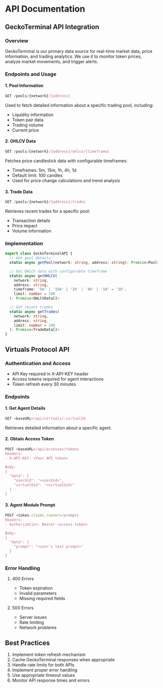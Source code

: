 # API Documentation

## GeckoTerminal API Integration

### Overview
GeckoTerminal is our primary data source for real-time market data, price information, and trading analytics. We use it to monitor token prices, analyze market movements, and trigger alerts.

### Endpoints and Usage

#### 1. Pool Information
```typescript
GET /pools/{network}/{address}
```
Used to fetch detailed information about a specific trading pool, including:
- Liquidity information
- Token pair data
- Trading volume
- Current price

#### 2. OHLCV Data
```typescript
GET /pools/{network}/{address}/ohlcv/{timeframe}
```
Fetches price candlestick data with configurable timeframes:
- Timeframes: 5m, 15m, 1h, 4h, 1d
- Default limit: 100 candles
- Used for price change calculations and trend analysis

#### 3. Trade Data
```typescript
GET /pools/{network}/{address}/trades
```
Retrieves recent trades for a specific pool:
- Transaction details
- Price impact
- Volume information

### Implementation
```typescript
export class GeckoTerminalAPI {
  // Get pool details
  static async getPool(network: string, address: string): Promise<Pool>

  // Get OHLCV data with configurable timeframe
  static async getOHLCV(
    network: string, 
    address: string, 
    timeframe: '5m' | '15m' | '1h' | '4h' | '1d' = '1h',
    limit: number = 100
  ): Promise<OHLCVData[]>

  // Get recent trades
  static async getTrades(
    network: string,
    address: string,
    limit: number = 100
  ): Promise<TradeData[]>
}
```

## Virtuals Protocol API

### Authentication and Access
- API Key required in X-API-KEY header
- Access tokens required for agent interactions
- Token refresh every 30 minutes

### Endpoints

#### 1. Get Agent Details
```typescript
GET <baseURL>/api/virtuals/:virtualId
```
Retrieves detailed information about a specific agent.

#### 2. Obtain Access Token
```typescript
POST <baseURL>/api/accesses/tokens
Headers:
- X-API-KEY: <Your API token>

Body:
{
  "data": {
    "userUid": "<userUid>",
    "virtualUid": "<virtualUid>"
  }
}
```

#### 3. Agent Module Prompt
```typescript
POST <token.claims.runner>/prompts
Headers:
- Authorization: Bearer <access token>

Body:
{
  "data": {
    "prompt": "<user's text prompt>"
  }
}
```

### Error Handling
1. 400 Errors
   - Token expiration
   - Invalid parameters
   - Missing required fields

2. 500 Errors
   - Server issues
   - Rate limiting
   - Network problems

## Best Practices
1. Implement token refresh mechanism
2. Cache GeckoTerminal responses when appropriate
3. Handle rate limits for both APIs
4. Implement proper error handling
5. Use appropriate timeout values
6. Monitor API response times and errors
